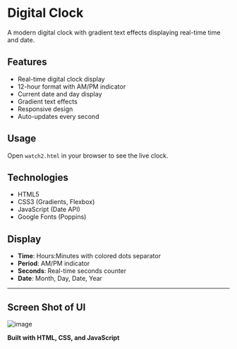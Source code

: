 # Digital Clock

A modern digital clock with gradient text effects displaying real-time time and date.

## Features

- Real-time digital clock display
- 12-hour format with AM/PM indicator
- Current date and day display
- Gradient text effects
- Responsive design
- Auto-updates every second

## Usage

Open `watch2.html` in your browser to see the live clock.

## Technologies

- HTML5
- CSS3 (Gradients, Flexbox)
- JavaScript (Date API)
- Google Fonts (Poppins)

## Display

- **Time**: Hours:Minutes with colored dots separator
- **Period**: AM/PM indicator
- **Seconds**: Real-time seconds counter
- **Date**: Month, Day, Date, Year

---

## Screen Shot of UI 

![image](https://github.com/user-attachments/assets/0866f0ac-9076-4a31-8a13-9a27d7e404f9)


**Built with HTML, CSS, and JavaScript** 
